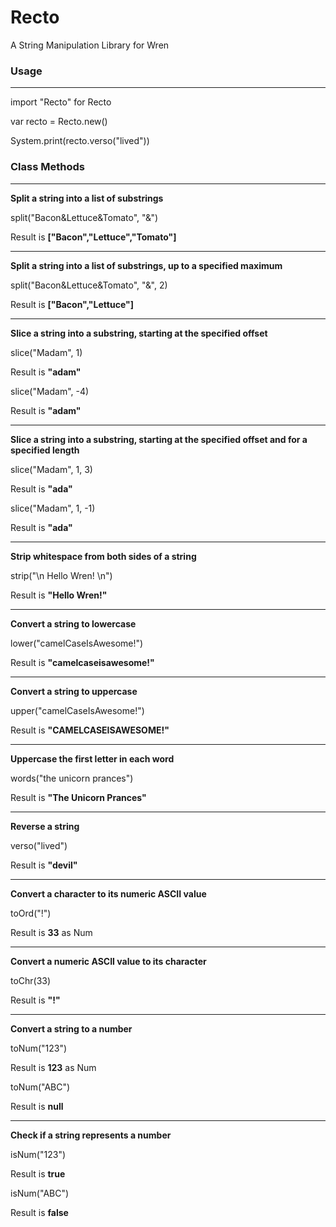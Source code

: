 # Recto
A String Manipulation Library for Wren

### Usage

---

import "Recto" for Recto

var recto = Recto.new()

System.print(recto.verso("lived"))

### Class Methods

---

**Split a string into a list of substrings**

split("Bacon&Lettuce&Tomato", "&")

Result is **["Bacon","Lettuce","Tomato"]**

---

**Split a string into a list of substrings, up to a specified maximum**

split("Bacon&Lettuce&Tomato", "&", 2)

Result is **["Bacon","Lettuce"]**

---

**Slice a string into a substring, starting at the specified offset**

slice("Madam", 1)

Result is **"adam"**

slice("Madam", -4)

Result is **"adam"**

---

**Slice a string into a substring, starting at the specified offset and for a specified length**

slice("Madam", 1, 3)

Result is **"ada"**

slice("Madam", 1, -1)

Result is **"ada"**

---

**Strip whitespace from both sides of a string**

strip("\n Hello Wren! \n")

Result is **"Hello Wren!"**

---

**Convert a string to lowercase**

lower("camelCaseIsAwesome!")

Result is **"camelcaseisawesome!"**

---

**Convert a string to uppercase**

upper("camelCaseIsAwesome!")

Result is **"CAMELCASEISAWESOME!"**

---

**Uppercase the first letter in each word**

words("the unicorn prances")

Result is **"The Unicorn Prances"**

---

**Reverse a string**

verso("lived")

Result is **"devil"**

---

**Convert a character to its numeric ASCII value**

toOrd("!")

Result is **33** as Num

---

**Convert a numeric ASCII value to its character**

toChr(33)

Result is **"!"**

---

**Convert a string to a number**

toNum("123")

Result is **123** as Num

toNum("ABC")

Result is **null**

---

**Check if a string represents a number**

isNum("123")

Result is **true**

isNum("ABC")

Result is **false**